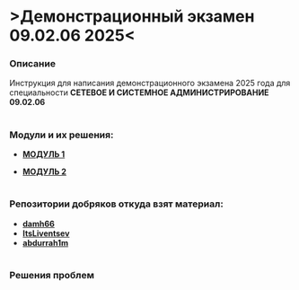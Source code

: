 # >Демонстрационный экзамен 09.02.06 2025< #




### Описание ###

Инструкция для написания демонстрационного экзамена 2025 года для специальности **СЕТЕВОЕ И СИСТЕМНОЕ АДМИНИСТРИРОВАНИЕ 09.02.06**


#


### Модули и их решения: 

+ **[МОДУЛЬ 1](https://github.com/Flicks1383/Demo09.02.06_2025/tree/main/module1)**

+ **[МОДУЛЬ 2](https://github.com/Flicks1383/Demo09.02.06_2025/tree/main/module2)**


#



### Репозитории добряков откуда взят материал:
+ **[damh66](https://github.com/damh66/demo2025)**
+ **[ItsLiventsev](https://github.com/ItsLiventsev/NetSys_Demo_2025?tab=readme-ov-file)**
+ **[abdurrah1m](https://github.com/abdurrah1m/DEMO2025/blob/main/README.md)**

#



### Решения проблем
